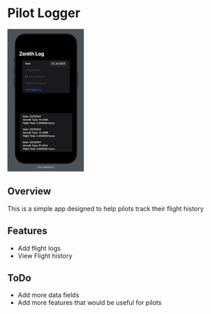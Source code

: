 #  Pilot Logger
![App image](app-image.png)

## Overview 
This is a simple app designed to help pilots track their flight history

## Features
- Add flight logs
- View Flight history

## ToDo
- Add more data fields
- Add more features that would be useful for pilots
